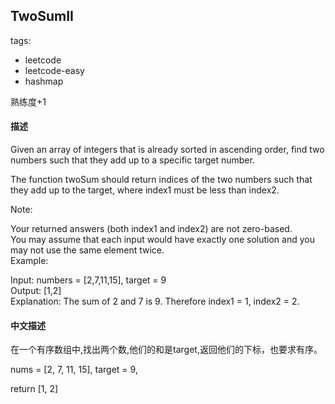 ## TwoSumII 

tags: 
- leetcode 
- leetcode-easy
- hashmap

熟练度+1

#### 描述

Given an array of integers that is already sorted in ascending order, find two numbers such that they add up to a specific target number.

The function twoSum should return indices of the two numbers such that they add up to the target, where index1 must be less than index2.

Note:

Your returned answers (both index1 and index2) are not zero-based.  
You may assume that each input would have exactly one solution and you may not use the same element twice.  
Example:

Input: numbers = [2,7,11,15], target = 9  
Output: [1,2]  
Explanation: The sum of 2 and 7 is 9. Therefore index1 = 1, index2 = 2.  

#### 中文描述
在一个有序数组中,找出两个数,他们的和是target,返回他们的下标，也要求有序。

nums = [2, 7, 11, 15], target = 9,

return [1, 2]  


